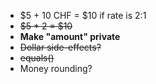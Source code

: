 - $5 + 10 CHF = $10 if rate is 2:1
- ~~$5 * 2 = $10~~
- **Make "amount" private**
- ~~Dollar side-effects?~~
- ~~equals()~~
- Money rounding?